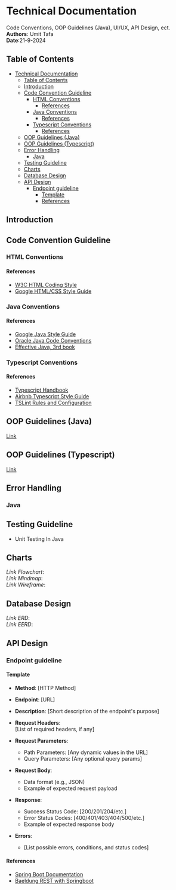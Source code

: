 # Technical Documentation
Code Conventions, OOP Guidelines (Java), UI/UX, API Design, ect.</br>
**Authors**: Umit Tafa</br>
**Date**:21-9-2024</br>

## Table of Contents
- [Technical Documentation](#technical-documentation)
  - [Table of Contents](#table-of-contents)
  - [Introduction](#introduction)
  - [Code Convention Guideline](#code-convention-guideline)
    - [HTML Conventions](#html-conventions)
      - [References ](#references-)
    - [Java Conventions](#java-conventions)
      - [References ](#references--1)
    - [Typescript Conventions](#typescript-conventions)
      - [References ](#references--2)
  - [OOP Guidelines (Java)](#oop-guidelines-java)
  - [OOP Guidelines (Typescript)](#oop-guidelines-typescript)
  - [Error Handling](#error-handling)
    - [Java](#java)
  - [Testing Guideline](#testing-guideline)
  - [Charts](#charts)
  - [Database Design](#database-design)
  - [API Design](#api-design)
    - [Endpoint guideline](#endpoint-guideline)
      - [Template](#template)
      - [References](#references)

## Introduction

## Code Convention Guideline
### HTML Conventions
#### References <br>
- [W3C HTML Coding Style](https://www.w3.org/Provider/Style/HTML.html)<br>
- [Google HTML/CSS Style Guide](https://google.github.io/styleguide/htmlcssguide.html)<br>

### Java Conventions
#### References <br>
- [Google Java Style Guide](https://google.github.io/styleguide/javaguide.html)<br>
- [Oracle Java Code Conventions](https://www.oracle.com/java/technologies/javase/codeconventions-contents.html)<br>
- [Effective Java, 3rd book](https://github.com/GunterMueller/Books-3/blob/master/Effective%20Java%20(3rd%20Edition).pdf)<br>
### Typescript Conventions
#### References <br>
- [Typescript Handbook](https://www.typescriptlang.org/docs/handbook/intro.html)<br>
- [Airbnb Typescript Style Guide](https://github.com/airbnb/javascript)<br>
- [TSLint Rules and Configuration](https://palantir.github.io/tslint/rules/)<br>

## OOP Guidelines (Java)
[Link](../Technical%20Documents/OOP_Java.md)</br>

## OOP Guidelines (Typescript)
[Link](../Technical%20Documents/OOP_TS.md)</br>

## Error Handling
### Java

## Testing Guideline
* Unit Testing In Java</br>

## Charts
*Link Flowchart*:</br>
*Link Mindmap*:</br>
*Link Wireframe*:</br>


## Database Design
*Link ERD*:</br>
*Link EERD*:</br>

## API Design

### Endpoint guideline

#### Template
- **Method**: [HTTP Method]</br>
- **Endpoint**: [URL]</br>
- **Description**: [Short description of the endpoint's purpose]</br>

- **Request Headers**:</br>
    [List of required headers, if any]</br>

- **Request Parameters**:</br>
    - Path Parameters: [Any dynamic values in the URL]  </br>
    - Query Parameters: [Any optional query params]</br>

- **Request Body**:  
    - Data format (e.g., JSON)</br>
    - Example of expected request payload</br>

- **Response**:
    - Success Status Code: [200/201/204/etc.]</br>
    - Error Status Codes: [400/401/403/404/500/etc.]</br>
    - Example of expected response body</br>

- **Errors**:</br>
    - [List possible errors, conditions, and status codes]</br>

#### References
- [Spring Boot Documentation](https://docs.spring.io/spring-boot/index.html)<br>
- [Baeldung REST with Springboot](https://www.baeldung.com/building-a-restful-web-service-with-spring-and-java-based-configuration)<br>
